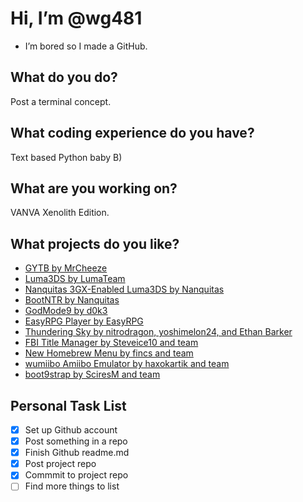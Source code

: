# Hi, I’m @wg481
- I’m bored so I made a GitHub.

## What do you do?
Post a terminal concept.

## What coding experience do you have?
Text based Python baby B)

## What are you working on?
VANVA Xenolith Edition.

## What projects do you like?
 - [GYTB by MrCheeze](https://github.com/MrCheeze/GYTB)
 - [Luma3DS by LumaTeam](https://github.com/LumaTeam/Luma3DS)
 - [Nanquitas 3GX-Enabled Luma3DS by Nanquitas](https://github.com/Nanquitas/Luma3DS)
 - [BootNTR by Nanquitas](https://github.com/Nanquitas/BootNTR)
 - [GodMode9 by d0k3](https://github.com/d0k3/GodMode9)
 - [EasyRPG Player by EasyRPG](https://github.com/EasyRPG/Player)
 - [Thundering Sky by nitrodragon, yoshimelon24, and Ethan Barker](https://github.com/nitrodragon/ThunderingSky)
 - [FBI Title Manager by Steveice10 and team](https://github.com/Steveice10/FBI)
 - [New Homebrew Menu by fincs and team](https://github.com/fincs/new-hbmenu)
 - [wumiibo Amiibo Emulator by haxokartik and team](https://github.com/hax0kartik/wumiibo)
 - [boot9strap by SciresM and team](https://github.com/SciresM/boot9strap)

## Personal Task List
- [x] Set up Github account
- [x] Post something in a repo
- [x] Finish Github readme.md
- [x] Post project repo
- [x] Commmit to project repo
- [ ] Find more things to list
